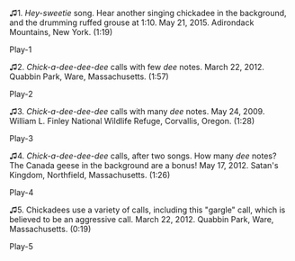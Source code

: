 ♫1. *Hey-sweetie* song. Hear another singing chickadee in the
background, and the drumming ruffed grouse at 1:10. May 21, 2015.
Adirondack Mountains, New York. (1:19)

Play-1

♫2. *Chick-a-dee-dee-dee* calls with few *dee* notes. March 22, 2012.
Quabbin Park, Ware, Massachusetts. (1:57)

Play-2

♫3. *Chick-a-dee-dee-dee* calls with many *dee* notes. May 24, 2009.
William L. Finley National Wildlife Refuge, Corvallis, Oregon. (1:28)

Play-3

♫4. *Chick-a-dee-dee-dee* calls, after two songs. How many *dee* notes?
The Canada geese in the background are a bonus! May 17, 2012. Satan\'s
Kingdom, Northfield, Massachusetts. (1:26)

Play-4

♫5. Chickadees use a variety of calls, including this "gargle" call,
which is believed to be an aggressive call. March 22, 2012. Quabbin
Park, Ware, Massachusetts. (0:19)

Play-5


